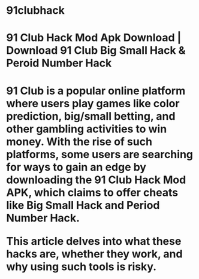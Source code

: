 # 91clubhack
<h1>91 Club Hack Mod Apk Download | Download 91 Club Big Small Hack & Peroid Number Hack<h1>

<p>91 Club is a popular online platform where users play games like color prediction, big/small betting, and other gambling activities to win money. With the rise of such platforms, some users are searching for ways to gain an edge by downloading the 91 Club Hack Mod APK, which claims to offer cheats like Big Small Hack and Period Number Hack.

This article delves into what these hacks are, whether they work, and why using such tools is risky.<p>
